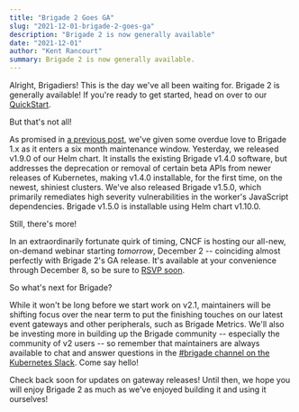 ```yaml
---
title: "Brigade 2 Goes GA"
slug: "2021-12-01-brigade-2-goes-ga"
description: "Brigade 2 is now generally available"
date: "2021-12-01"
author: "Kent Rancourt"
summary: Brigade 2 is now generally available.
---
```


Alright, Brigadiers! This is the day we've all been waiting for. Brigade 2 is generally available! If you're ready to get started, head on over to our [QuickStart](https://docs.brigade.sh/intro/quickstart/).

But that's not all!

As promised in [a previous post](/2021-11-17-brigade-v1-support-window), we've given some overdue love to Brigade 1.x as it enters a six month maintenance window. Yesterday, we released v1.9.0 of our Helm chart. It installs the existing Brigade v1.4.0 software, but addresses the deprecation or removal of certain beta APIs from newer releases of Kubernetes, making v1.4.0 installable, for the first time, on the newest, shiniest clusters. We've also released Brigade v1.5.0, which primarily remediates high severity vulnerabilities in the worker's JavaScript dependencies. Brigade v1.5.0 is installable using Helm chart v1.10.0.

Still, there's more!

In an extraordinarily fortunate quirk of timing, CNCF is hosting our all-new, on-demand webinar starting _tomorrow_, December 2 -- coinciding almost perfectly with Brigade 2's GA release. It's available at your convenience through December 8, so be sure to [RSVP soon](https://community.cncf.io/events/details/cncf-cncf-online-programs-presents-cncf-on-demand-webinar-so-whats-new-in-brigade-2/).

So what's next for Brigade?

While it won't be long before we start work on v2.1, maintainers will be shifting focus over the near term to put the finishing touches on our latest event gateways and other peripherals, such as Brigade Metrics. We'll also be investing more in building up the Brigade community -- especially the community of v2 users -- so remember that maintainers are always available to chat and answer questions in the [#brigade channel on the Kubernetes Slack](https://kubernetes.slack.com/messages/C87MF1RFD). Come say hello!

Check back soon for updates on gateway releases! Until then, we hope you will enjoy Brigade 2 as much as we've enjoyed building it and using it ourselves!
